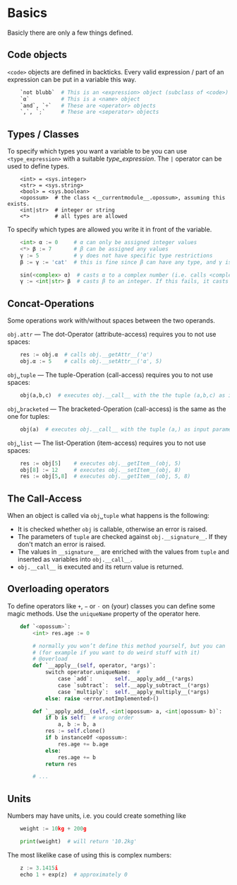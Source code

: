 # Basics

Basicly there are only a few things defined.

## Code objects

`<code>` objects are defined in backticks. Every valid expression / part of an
expression can be put in a variable this way.

```python
    `not blubb`  # This is an <expression> object (subclass of <code>)
    `α`          # This is a <name> object
    `and`, `+`   # These are <operator> objects
    `,`, `;`     # These are <seperator> objects
```


## Types / Classes

To specify which types you want a variable to be you can use `<type_expression>`
with a suitable *type_expression*. The `|` operator can be used to define types.


```mammal
    <int> = <sys.integer>
    <str> = <sys.string>
    <bool> = <sys.boolean>
    <opossum>  # the class <__currentmodule__.opossum>, assuming this exists.
    <int|str>  # integer or string
    <*>        # all types are allowed
```

To specify which types are allowed you write it in front of the variable.
```python
    <int> α := 0     # α can only be assigned integer values
    <*> β := 7       # β can be assigned any values
    γ := 5           # γ does not have specific type restrictions
    β := γ := 'cat'  # this is fine since β can have any type, and γ is not type checked

    sin(<complex> α)  # casts α to a complex number (i.e. calls <complex>.__cast__(α))
    γ := <int|str> β  # casts β to an integer. If this fails, it casts β to a string
```

## Concat-Operations

Some operations work with/without spaces between the two operands.

`obj.attr` — The dot-Operator (attribute-access) requires you to not use spaces:
```python
    res := obj.α  # calls obj.__getAttr__('α')
    obj.α := 5    # calls obj.__setAttr__('α', 5)
```

`obj␣tuple` — The tuple-Operation (call-access) requires you to not use spaces:
```python
    obj(a,b,c)  # executes obj.__call__ with the the tuple (a,b,c) as input parameters
```

`obj␣bracketed` — The bracketed-Operation (call-access) is the same as the one for tuples:
```python
    obj(a)  # executes obj.__call__ with the tuple (a,) as input parameter
```

`obj␣list` — The list-Operation (item-access) requires you to not use spaces:
```python
    res := obj[5]    # executes obj.__getItem__(obj, 5)
    obj[8] := 12     # executes obj.__setItem__(obj, 8)
    res := obj[5,8]  # executes obj.__getItem__(obj, 5, 8)
```


## The Call-Access

When an object is called via `obj␣tuple` what happens is the following:
* It is checked whether `obj` is callable, otherwise an error is raised.
* The parameters of `tuple` are checked against `obj.__signature__`.
  If they don't match an error is raised.
* The values in `__signature__` are enriched with the values from `tuple`
  and inserted as variables into `obj.__call__`.
* `obj.__call__` is executed and its return value is returned.


## Overloading operators

To define operators like `+`, `−` or `⋅` on (your) classes you can define some
magic methods. Use the `uniqueName` property of the operator here.

```python
    def `<opossum>`:
        <int> res.age := 0

        # normally you won’t define this method yourself, but you can
        # (for example if you want to do weird stuff with it)
        # @overload
        def `__apply__(self, operator, *args)`:
            switch operator.uniqueName:  #
                case `add`:       self.__apply_add__(*args)
                case `subtract`:  self.__apply_subtract__(*args)
                case `multiply`:  self.__apply_multiply__(*args)
            else: raise <error.notImplemented>()

        def `__apply_add__(self, <int|opossum> a, <int|opossum> b)`:
            if b is self:  # wrong order
                a, b := b, a
            res := self.clone()
            if b instanceOf <opossum>:
                res.age += b.age
            else:
                res.age += b
            return res

        # ...
```


## Units

Numbers may have units, i.e. you could create something like
```python
    weight := 10kg + 200g

    print(weight)  # will return '10.2kg'
```

The most likelike case of using this is complex numbers:
```python
    z := 3.1415i
    echo 1 + exp(z)  # approximately 0
```
